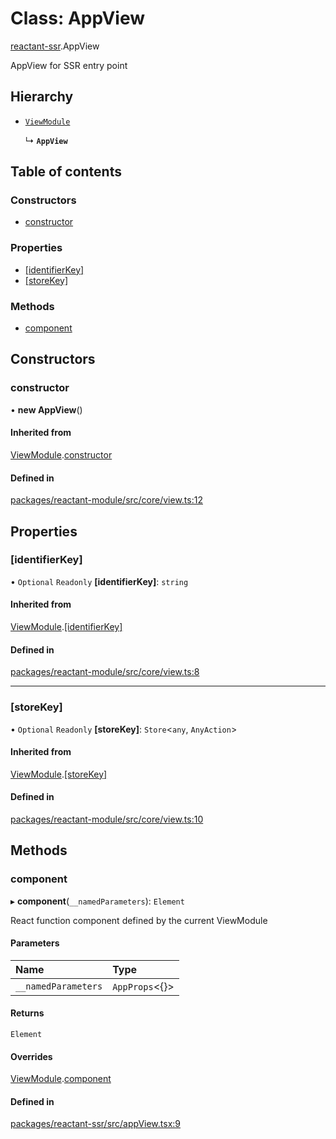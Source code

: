 # Class: AppView

[reactant-ssr](../modules/reactant_ssr.md).AppView

AppView for SSR entry point

## Hierarchy

- [`ViewModule`](reactant_ssr.ViewModule.md)

  ↳ **`AppView`**

## Table of contents

### Constructors

- [constructor](reactant_ssr.AppView.md#constructor)

### Properties

- [[identifierKey]](reactant_ssr.AppView.md#[identifierkey])
- [[storeKey]](reactant_ssr.AppView.md#[storekey])

### Methods

- [component](reactant_ssr.AppView.md#component)

## Constructors

### constructor

• **new AppView**()

#### Inherited from

[ViewModule](reactant_ssr.ViewModule.md).[constructor](reactant_ssr.ViewModule.md#constructor)

#### Defined in

[packages/reactant-module/src/core/view.ts:12](https://github.com/unadlib/reactant/blob/46d47605/packages/reactant-module/src/core/view.ts#L12)

## Properties

### [identifierKey]

• `Optional` `Readonly` **[identifierKey]**: `string`

#### Inherited from

[ViewModule](reactant_ssr.ViewModule.md).[[identifierKey]](reactant_ssr.ViewModule.md#[identifierkey])

#### Defined in

[packages/reactant-module/src/core/view.ts:8](https://github.com/unadlib/reactant/blob/46d47605/packages/reactant-module/src/core/view.ts#L8)

___

### [storeKey]

• `Optional` `Readonly` **[storeKey]**: `Store`<`any`, `AnyAction`\>

#### Inherited from

[ViewModule](reactant_ssr.ViewModule.md).[[storeKey]](reactant_ssr.ViewModule.md#[storekey])

#### Defined in

[packages/reactant-module/src/core/view.ts:10](https://github.com/unadlib/reactant/blob/46d47605/packages/reactant-module/src/core/view.ts#L10)

## Methods

### component

▸ **component**(`__namedParameters`): `Element`

React function component defined by the current ViewModule

#### Parameters

| Name | Type |
| :------ | :------ |
| `__namedParameters` | `AppProps`<{}\> |

#### Returns

`Element`

#### Overrides

[ViewModule](reactant_ssr.ViewModule.md).[component](reactant_ssr.ViewModule.md#component)

#### Defined in

[packages/reactant-ssr/src/appView.tsx:9](https://github.com/unadlib/reactant/blob/46d47605/packages/reactant-ssr/src/appView.tsx#L9)
